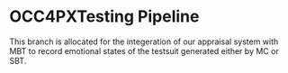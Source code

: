 # OCC4PXTesting Pipeline

This branch is allocated for the integeration of our appraisal system with MBT to record emotional states of the testsuit generated either by MC or SBT.
